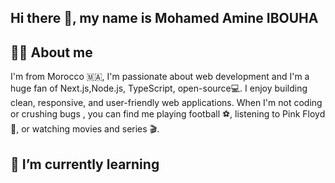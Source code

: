 ## Hi there 👋, my name is Mohamed Amine IBOUHA

## 🙋‍♂️ About me

I'm from Morocco 🇲🇦, I'm passionate about web development and  I'm a huge fan of Next.js,Node.js, TypeScript, open-source💻. I enjoy building clean, responsive, and user-friendly web applications. When I'm not coding or crushing bugs , you can find me playing football ⚽, listening to Pink Floyd 🎸, or watching  movies and series 🎬.

## 🌱 I’m currently learning

